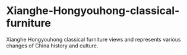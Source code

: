 # Xianghe-Hongyouhong-classical-furniture
Xianghe Hongyouhong classical furniture views and represents various changes of China history and culture.
